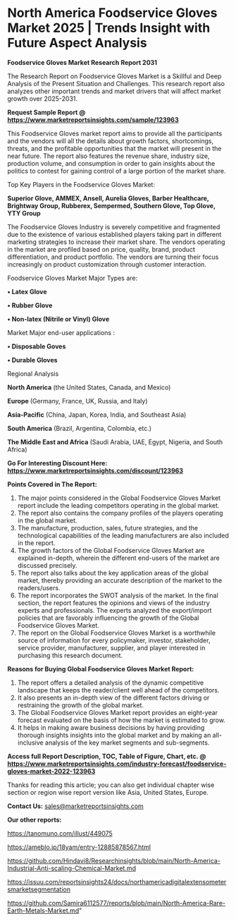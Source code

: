 # North America Foodservice Gloves Market 2025 | Trends Insight with Future Aspect Analysis

<strong>Foodservice Gloves Market Research Report 2031</strong>

The Research Report on Foodservice Gloves Market is a Skillful and Deep Analysis of the Present Situation and Challenges. This research report also analyzes other important trends and market drivers that will affect market growth over 2025-2031.

<strong>Request Sample Report @ <a href=https://www.marketreportsinsights.com/sample/123963>https://www.marketreportsinsights.com/sample/123963</a></strong>

This Foodservice Gloves market report aims to provide all the participants and the vendors will all the details about growth factors, shortcomings, threats, and the profitable opportunities that the market will present in the near future. The report also features the revenue share, industry size, production volume, and consumption in order to gain insights about the politics to contest for gaining control of a large portion of the market share.

Top Key Players in the Foodservice Gloves Market:

<strong>Superior Glove, AMMEX, Ansell, Aurelia Gloves, Barber Healthcare, Brightway Group, Rubberex, Sempermed, Southern Glove, Top Glove, YTY Group</strong>

The Foodservice Gloves Industry is severely competitive and fragmented due to the existence of various established players taking part in different marketing strategies to increase their market share. The vendors operating in the market are profiled based on price, quality, brand, product differentiation, and product portfolio. The vendors are turning their focus increasingly on product customization through customer interaction.

Foodservice Gloves Market Major Types are:

<strong>• Latex Glove

• Rubber Glove

• Non-latex (Nitrile or Vinyl) Glove</strong>

Market Major end-user applications :

<strong>• Disposable Goves

• Durable Gloves</strong>

Regional Analysis

</u><strong><b>North America</b></strong> (the United States, Canada, and Mexico)

<strong><b>Europe </b></strong>(Germany, France, UK, Russia, and Italy)

<strong><b>Asia-Pacific</b></strong> (China, Japan, Korea, India, and Southeast Asia)

<strong><b>South America</b></strong> (Brazil, Argentina, Colombia, etc.)

<strong><b>The Middle East and Africa</b></strong> (Saudi Arabia, UAE, Egypt, Nigeria, and South Africa)

<strong>Go For Interesting Discount Here: <a href=https://www.marketreportsinsights.com/discount/123963>https://www.marketreportsinsights.com/discount/123963</a></strong>

<strong>Points Covered in The Report:</strong>
<ol>
  <li>The major points considered in the Global Foodservice Gloves Market report include the leading competitors operating in the global market.</li>
  <li>The report also contains the company profiles of the players operating in the global market.</li>
  <li>The manufacture, production, sales, future strategies, and the technological capabilities of the leading manufacturers are also included in the report.</li>
  <li>The growth factors of the Global Foodservice Gloves Market are explained in-depth, wherein the different end-users of the market are discussed precisely.</li>
  <li>The report also talks about the key application areas of the global market, thereby providing an accurate description of the market to the readers/users.</li>
  <li>The report incorporates the SWOT analysis of the market. In the final section, the report features the opinions and views of the industry experts and professionals. The experts analyzed the export/import policies that are favorably influencing the growth of the Global Foodservice Gloves Market.</li>
  <li>The report on the Global Foodservice Gloves Market is a worthwhile source of information for every policymaker, investor, stakeholder, service provider, manufacturer, supplier, and player interested in purchasing this research document.</li>
</ol>
<strong>Reasons for Buying Global Foodservice Gloves Market Report:</strong>

<ol>
  <li>The report offers a detailed analysis of the dynamic competitive landscape that keeps the reader/client well ahead of the competitors.</li>
  <li>It also presents an in-depth view of the different factors driving or restraining the growth of the global market.</li>
  <li>The Global Foodservice Gloves Market report provides an eight-year forecast evaluated on the basis of how the market is estimated to grow.</li>
  <li>It helps in making aware business decisions by having providing thorough insights insights into the global market and by making an all-inclusive analysis of the key market segments and sub-segments.</li>
</ol>
<strong>Access full Report Description, TOC, Table of Figure, Chart, etc. @ <a href=https://www.marketreportsinsights.com/industry-forecast/foodservice-gloves-market-2022-123963>https://www.marketreportsinsights.com/industry-forecast/foodservice-gloves-market-2022-123963</a></strong>


Thanks for reading this article; you can also get individual chapter wise section or region wise report version like Asia, United States, Europe.

<strong>Contact Us:</strong>
sales@marketreportsinsights.com

<strong>Our other reports:</strong>

<a href=https://tanomuno.com/illust/449075>https://tanomuno.com/illust/449075</a>

<a href=https://ameblo.jp/18yam/entry-12885878567.html>https://ameblo.jp/18yam/entry-12885878567.html</a>

<a href=https://github.com/Hindavi8/Researchinsights/blob/main/North-America-Industrial-Anti-scaling-Chemical-Market.md>https://github.com/Hindavi8/Researchinsights/blob/main/North-America-Industrial-Anti-scaling-Chemical-Market.md</a>

<a href=https://issuu.com/reportsinsights24/docs/northamericadigitalextensometersmarketsegmentation>https://issuu.com/reportsinsights24/docs/northamericadigitalextensometersmarketsegmentation</a>

<a href=https://github.com/Samira6112577/reports/blob/main/North-America-Rare-Earth-Metals-Market.md>https://github.com/Samira6112577/reports/blob/main/North-America-Rare-Earth-Metals-Market.md</a>"
